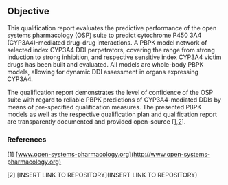 ## Objective 

This qualification report evaluates the predictive performance of the open systems pharmacology (OSP) suite to predict cytochrome P450 3A4 (CYP3A4)-mediated drug-drug interactions. A PBPK model network of selected index CYP3A4 DDI perpetrators, covering the range from strong induction to strong inhibition, and respective sensitive index CYP3A4 victim drugs has been built and evaluated. All models are whole-body PBPK models, allowing for dynamic DDI assessment in organs expressing CYP3A4. 

The qualification report demonstrates the level of confidence of the OSP suite with regard to reliable PBPK predictions of CYP3A4-mediated DDIs by means of pre-specified qualification measures. The presented PBPK models as well as the respective qualification plan and qualification report are transparently documented and provided open-source [[1,2](#reference)]. 



### References

[1] [www.open-systems-pharmacology.org](http://www.open-systems-pharmacology.org)

[2] [INSERT LINK TO REPOSITORY](INSERT LINK TO REPOSITORY)




